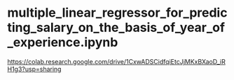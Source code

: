 # multiple_linear_regressor_for_predicting_salary_on_the_basis_of_year_of_experience.ipynb

https://colab.research.google.com/drive/1CxwADSCidfqiEtcJjMKxBXaoD_iRH1g3?usp=sharing
